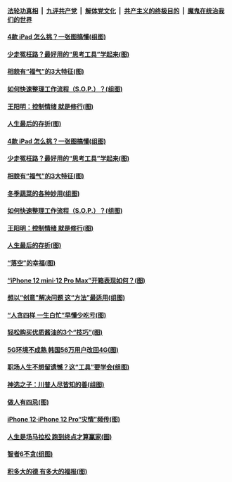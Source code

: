

####  [法轮功真相](../../../../basic/blob/master/README.md?t=11170832) &nbsp;|&nbsp; [九评共产党](../../../../9ping.md/blob/master/README.md?t=11170832) &nbsp;|&nbsp; [解体党文化](../../../../jtdwh.md/blob/master/README.md?t=11170832)  &nbsp;|&nbsp; [共产主义的终极目的](../../../../gczydzjmd.md/blob/master/README.md?t=11170832) &nbsp;|&nbsp; [魔鬼在统治我们的世界](../../../../mgztzwmdsj.md/blob/master/README.md?t=11170832) 

#### [4款 iPad 怎么挑？一张图搞懂(组图)](../pages/p8/952739.md?t=11170832) 

#### [少走冤枉路？最好用的“思考工具”学起来(图)](../pages/p8/952738.md?t=11170832) 

#### [相貌有“福气”的3大特征(图)](../pages/p8/952664.md?t=11170832) 

#### [如何快速整理工作流程（S.O.P.）？(组图)](../pages/p8/952649.md?t=11170832) 

#### [王阳明：控制情绪 就是修行(图)](../pages/p8/952093.md?t=11170832) 

#### [人生最后的存折(图)](../pages/p8/952362.md?t=11170832) 

#### [4款 iPad 怎么挑？一张图搞懂(组图)](../pages/p8/952739.md?t=11170832) 

#### [少走冤枉路？最好用的“思考工具”学起来(图)](../pages/p8/952738.md?t=11170832) 

#### [相貌有“福气”的3大特征(图)](../pages/p8/952664.md?t=11170832) 

#### [冬季蔬菜的各种妙用(组图)](../pages/p8/952521.md?t=11170832) 

#### [如何快速整理工作流程（S.O.P.）？(组图)](../pages/p8/952649.md?t=11170832) 

#### [王阳明：控制情绪 就是修行(图)](../pages/p8/952093.md?t=11170832) 

#### [人生最后的存折(图)](../pages/p8/952362.md?t=11170832) 

#### [“落空”的幸福(图)](../pages/p8/952566.md?t=11170832) 

#### [“iPhone 12 mini‧12 Pro Max”开箱表现如何？(图)](../pages/p8/952558.md?t=11170832) 

#### [想以“创意”解决问题 这“方法”最适用(组图)](../pages/p8/951660.md?t=11170832) 

#### [“人贪四样 一生白忙”早懂少吃亏(图)](../pages/p8/952525.md?t=11170832) 

#### [轻松购买优质酱油的3个“技巧”(图)](../pages/p8/952086.md?t=11170832) 

#### [5G环境不成熟 韩国56万用户改回4G(图)](../pages/p8/952433.md?t=11170832) 

#### [职场人生不想留遗憾？这“工具”要学会(组图)](../pages/p8/952420.md?t=11170832) 

#### [神选之子：川普人尽皆知的善(组图)](../pages/p8/952384.md?t=11170832) 

#### [做人有四忌(图)](../pages/p8/952108.md?t=11170832) 

#### [iPhone 12‧iPhone 12 Pro“灾情”频传(图)](../pages/p8/952313.md?t=11170832) 

#### [人生是场马拉松 跑到终点才算赢家(图)](../pages/p8/952305.md?t=11170832) 

#### [智者6不贪(组图)](../pages/p8/952290.md?t=11170832) 

#### [积多大的德 有多大的福报(图)](../pages/p8/952117.md?t=11170832) 

